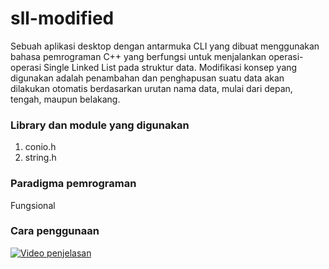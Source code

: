 # sll-modified
Sebuah aplikasi desktop dengan antarmuka CLI yang dibuat menggunakan bahasa pemrograman C++ yang berfungsi untuk menjalankan operasi-operasi Single Linked List pada struktur data. Modifikasi konsep yang digunakan adalah penambahan dan penghapusan suatu data akan dilakukan otomatis berdasarkan urutan nama data, mulai dari depan, tengah, maupun belakang.

### Library dan module yang digunakan
1. conio.h
2. string.h

### Paradigma pemrograman
Fungsional

### Cara penggunaan
[![Video penjelasan](https://i9.ytimg.com/vi/EcOa92Pl-c8/maxresdefault.jpg?time=1654445700000&sqp=CISt85QG&rs=AOn4CLDyY7mqiVlA6s0TelMI5armO69NAQ)](https://youtu.be/EcOa92Pl-c8)
